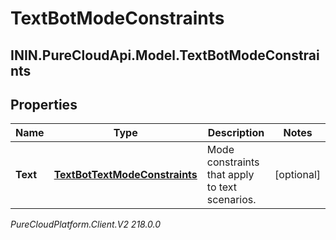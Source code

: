 # TextBotModeConstraints

## ININ.PureCloudApi.Model.TextBotModeConstraints

## Properties

|Name | Type | Description | Notes|
|------------ | ------------- | ------------- | -------------|
| **Text** | [**TextBotTextModeConstraints**](TextBotTextModeConstraints) | Mode constraints that apply to text scenarios. | [optional] |



_PureCloudPlatform.Client.V2 218.0.0_

